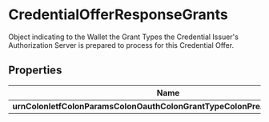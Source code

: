 # CredentialOfferResponseGrants

Object indicating to the Wallet the Grant Types the Credential Issuer's Authorization Server is prepared to process for this Credential Offer.

## Properties

| Name                                                                      | Type                                                                                                                                                          | Description | Notes |
| ------------------------------------------------------------------------- | ------------------------------------------------------------------------------------------------------------------------------------------------------------- | ----------- | ----- |
| **urnColonIetfColonParamsColonOauthColonGrantTypeColonPreAuthorizedCode** | [**CredentialOfferResponseGrantsUrnIetfParamsOauthGrantTypePreAuthorizedCode**](CredentialOfferResponseGrantsUrnIetfParamsOauthGrantTypePreAuthorizedCode.md) |             |       |
